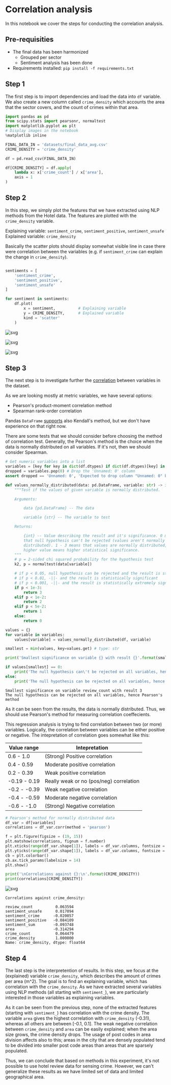# Correlation analysis

In this notebook we cover the steps for conducting the correlation analysis.

## Pre-requisities

* The final data has been harmonized
    * Grouped per sector
    * Sentiment analysis has been done
* Requirements installed: `pip install -f requirements.txt`

## Step 1

The first step is to import dependencies and load the data into `df` variable. We also create a new column called `crime_density` which accounts the area that the sector covers, and the count of crimes within that area.




```python
import pandas as pd
from scipy.stats import pearsonr, normaltest
import matplotlib.pyplot as plt
# Display images in the notebook
%matplotlib inline

FINAL_DATA_IN = 'datasets/final_data_avg.csv'
CRIME_DENSITY = 'crime_density'

df = pd.read_csv(FINAL_DATA_IN)

df[CRIME_DENSITY] = df.apply(
    lambda x: x['crime_count'] / x['area'],
    axis = 1
)

```

## Step 2

In this step, we simply plot the features that we have extracted using NLP methods from the Hotel data. The features are plotted with the `crime_density` variable.

Explaining variable: `sentiment_crime`, `sentiment_positive`, `sentiment_unsafe`
Explained variable: `crime_density`

Basically the scatter plots should display somewhat visible line in case there were correlation between the variables (e.g. if `sentiment_crime` can explain the change in `crime_density`).



```python

sentiments = [
    'sentiment_crime',
    'sentiment_positive',
    'sentiment_unsafe'
]

for sentiment in sentiments:
    df.plot(
        x = sentiment,          # Explaining variable
        y = CRIME_DENSITY,      # Explained variable
        kind = 'scatter'
    )


```


![svg](correlation_analysis_files/correlation_analysis_3_0.svg)



![svg](correlation_analysis_files/correlation_analysis_3_1.svg)



![svg](correlation_analysis_files/correlation_analysis_3_2.svg)


## Step 3

The next step is to investigate further the [correlation](https://support.minitab.com/en-us/minitab-express/1/help-and-how-to/modeling-statistics/regression/supporting-topics/basics/a-comparison-of-the-pearson-and-spearman-correlation-methods/) between variables in the dataset.

As we are looking mostly at metric variables, we have several options:

* Pearson's product-moment correlation method
* Spearman rank-order correlation

Pandas `DataFrame` [supports](https://pandas.pydata.org/pandas-docs/stable/reference/api/pandas.DataFrame.corr.html) also Kendall's method, but we don't have experience on that right now.

There are some tests that we should consider before choosing the method of correlation test. Generally, the Pearson's method is the choice when the data is normally distributed on all variables. If it's not, then we should consider Spearman.




```python
# Get numeric variables into a list
variables = [key for key in dict(df.dtypes) if dict(df.dtypes)[key] in ['int64', 'float64']]
dropped = variables.pop(0) # Drop the 'Unnamed: 0' column
assert dropped == 'Unnamed: 0', 'Expected to drop column "Unnamed: 0" but dropped: {}'.format(dropped)

def values_normally_distributed(data: pd.DataFrame, variable: str) -> int:
    """Test if the values of given variable is normally distributed.

    Arguments:

        data {pd.DataFrame} -- The data

        variable {str} -- The variable to test

    Returns:

        {int} -- Value describing the result and it's significance. 0 means
        that null hypothesis can't be rejected (values aren't normally
        distributed). 1 - 3 means that values are normally distributed, and
        higher value means higher statistical significance.
    """
    # p = 2-sided chi squared probability for the hypothesis test
    k2, p = normaltest(data[variable])

    # if p < 0.05, null hypothesis can be rejected and the result is statistically almost significant
    # if p < 0.01, -||- and the result is statistically significant
    # if p < 0.001, -||- and the result is statistically extremely significant
    if p < 1e-3:
        return 3
    elif p < 1e-2:
        return 2
    elif p < 5e-2:
        return 1
    else:
        return 0

values = {}
for variable in variables:
    values[variable] = values_normally_distributed(df, variable)

smallest = min(values, key=values.get) # type: str

print('Smallest significance on variable {} with result {}'.format(smallest, values[smallest]))

if values[smallest] == 0:
    print('The null hypothesis can\'t be rejected on all variables, hence Spearman\'s method')
else:
    print('The null hypothesis can be rejected on all variables, hence Pearson\'s method')

```

    Smallest significance on variable review_count with result 3
    The null hypothesis can be rejected on all variables, hence Pearson's method


As it can be seen from the results, the data is normally distributed. Thus, we should use Pearson's method for measuring correlation coeffecients.

This regression analysis is trying to find correlation between two (or more) variables. Logically, the correlation between variables can be either positive or negative. The intepretation of correlation goes somewhat like this:

| Value range   | Intepretation                                     |
|---------------|---------------------------------------------------|
| 0.6 - 1.0     | (Strong) Positive correlation                     |
| 0.4 - 0.59    | Moderate positive correlation                     |
| 0.2 - 0.39    | Weak positive correlation                         |
| -0.19 - 0.19  | Really weak or no (pos/neg) correlation           |
| -0.2 - -0.39  | Weak negative correlation                         |
| -0.4 - -0.59  | Moderate negative correlation                     |
| -0.6 - -1.0   | (Strong) Negative correlation                     |




```python
# Pearson's method for normally distributed data
df_var = df[variables]
correlations = df_var.corr(method = 'pearson')

f = plt.figure(figsize = (19, 15))
plt.matshow(correlations, fignum = f.number)
plt.xticks(range(df_var.shape[1]), labels = df_var.columns, fontsize = 14, rotation = 45)
plt.yticks(range(df_var.shape[1]), labels = df_var.columns, fontsize = 14)
cb = plt.colorbar()
cb.ax.tick_params(labelsize = 14)
plt.show()

print('\nCorrelations against {}:\n'.format(CRIME_DENSITY))
print(correlations[CRIME_DENSITY])
```


![svg](correlation_analysis_files/correlation_analysis_7_0.svg)


    
    Correlations against crime_density:
    
    review_count          0.063594
    sentiment_unsafe      0.017094
    sentiment_crime      -0.020057
    sentiment_positive   -0.084109
    sentiment_sum        -0.093748
    area                 -0.314294
    crime_count           0.064479
    crime_density         1.000000
    Name: crime_density, dtype: float64


## Step 4

The last step is the interpretention of results. In this step, we focus at the (explained) variable `crime_density`, which describes the amount of crimes per area (m^2). The goal is to find an explaining variable, which has correlation with the `crime_density`. As we have extracted several variables using NLP methods (all starting with `sentiment_`), we are particularly interested in those variables as explaining variables.

As it can be seen from the previous step, none of the extracted features (starting with `sentiment_`) has correlation with the crime density. The variable `area` gives the highest correlation with `crime_density` (-0.31), whereas all others are between [-0.1, 0.1]. The weak negative correlation between `crime_density` and `area` can be easily explained; when the area size grows, the crime density drops. The usage of post codes in area division affects also to this; areas in the city that are densely populated tend to be divided into smaller post code areas than areas that are sparsely populated.

Thus, we can conclude that based on methods in this experiment, it's not possible to use hotel review data for sensing crime. However, we can't generalize these results as we have limited set of data and limited geographical area.

